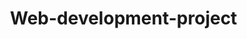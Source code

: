 # Web-development-project
<!DOCTYPE html>
<html lang="en">
<head>
    <meta charset="UTF-8">
    <meta http-equiv="X-UA-Compatible" content="IE=edge">
    <meta name="viewport" content="width=device-width, initial-scale=1.0">
    <link rel="preconnect" href="https://fonts.googleapis.com">
<link rel="preconnect" href="https://fonts.gstatic.com" crossorigin>
<link href="https://fonts.googleapis.com/css2?family=Indie+Flower&family=Nanum+Gothic:wght@700&display=swap" rel="stylesheet">
    <title>website</title>
    <style>
        *{
            margin: 0%;
            flex-wrap: wrap;
            
        }
        .marleft{
            margin-top: 30px;
            margin-left:25px;
        }
        .formbox{
           
            flex-wrap: wrap;
            background-color: grey;
            /* height:580px;
            width:350px; */
            position: absolute;
            left: 150px;
            border-radius:20px ;
            top:200px;
            background-color: transparent;
            color:white;
            /* box-shadow: black; */
            width: 350px;
            height: 550px;
            /* background-color:s rgba(41, 39, 39, 0.3); */
            box-shadow: 0 5px 70px black;
            /* text-align: center; */
            /* background-color:rgb(165, 142, 84); */

            
        }
        

            /* width: 350px;
  height: 450px;
  background-color:s rgba(41, 39, 39, 0.3);
  box-shadow: 0 5px 30px black; */
        
    #submit:hover{

        background-color: black;
            color: aliceblue;
            font-weight: 100;
            /* font-weight: 600;
            margin-top: 120px;
            margin-left:120px;
            border-radius:15px;
            height: 60px;
            width:170px */
            
        /* background-color: #fff; */
    }
        ul{
            /* margin-top: ; */
            position: absolute;
            display: grid;
            margin-top:-65px ;
            /* display: inline; */
            margin-left: 30%;
            grid-template-columns: repeat(5,auto);
            padding: 40px;
            /* right:300px; */

        }
        a{
            text-decoration: none;
            color: rgb(7, 3, 0);
            font-weight: bold;
            

        }
        a:hover{
            border: 1px solid white ;
            border-width: 3px;
            /* border-bottom: 3px solid white  ; */
            font-weight: 500;
            background-color: transparent;
            box-shadow: 0px 2px 20px #021e37 ;
            /* border-radius: 20%; */
            
        }
        input:hover{
            font-weight: bold;
            border: 2px solid #021e37;
            box-shadow: 2px 2px 50px #021e37 ;
             
        }
        li{
            /* #337ab7 */
            display: inline;
            padding: 20px;
            text-transform: uppercase;
            font-family: 'Indie Flower', cursive;
            font-size: 25px ;

            
           
        }
        .navbar>img{
            
            /* border: 2px solid red;
            height: 3rem; */
           width:100px;
           height: 60px;
           border-radius:50px;
           margin-top:-4.5px;
           
        }
        .input{
            
            
            height: 50px;
            border-radius: 15px;
            background-color: transparent;
            box-shadow: black;
            background-color:antiquewhite;
            border: none;
            box-shadow: 0 5px 20px rgb(66, 66, 18);
            font-weight: 900;
           
           
            

            
        }
        .input2{

            height: 50px;
            border-radius: 15px;
            background-color:antiquewhite;
            border: none;
            width: 49%;
            margin-top: 19px;
            box-shadow: 0 5px 20px rgb(66, 66, 18);
            
            font-weight: bolder;

        }
        select{
            /* font-family: 'Nanum Gothic', sans-serif; */
            background-color: antiquewhite;
            box-shadow: 0 5px 20px rgb(66, 66, 18);
            margin-left: 7%;
            border-radius:15px;
            height: 50px;
            width:115px
           
            
            /* margin-left: 65%; */
            

            
        }
        select:hover{
            font-weight: 600

        }
        
        .input,.input2:hover{
            font-weight: 700;
            
        }
        .date{
            background-color: antiquewhite;
            border-radius:15px;
            height: 50px;
            margin-left: 7%;
            box-shadow: 0 5px 20px rgb(66, 66, 18);

        }
        #submit{
            background-color: black;
            color: aliceblue;
            font-weight: 600;
            margin-top: 30px;
            margin-left:100px;
            border-radius:15px;
            height: 40px;
            width:150px;
            border: none;
            box-shadow: 0 5px 20px rgb(66, 66, 18);

            

        }
        h1{
            margin-left: 20px;
            
            /* background-color: orange */
            font-family: 'Indie Flower', cursive;
        font-family: 'Nanum Gothic', sans-serif;
            
        }
        h1>span{
            margin-left: 100px;
        }
        .boot{
            margin-top: -30px;
        }
        .headin1{
            text-align: center;
            background-color: white!important;
            color: #337ab7;
            /* border-color: #337ab7 !important;
            color: azure; */

            margin: 0%;
            
            height: 100px;
            font-size:40px;
            font-weight: 700;
            

        }
        .kunal{
            position:absolute;
            top: 10px;
            
        }
        .headin1{
            margin-left: -600px;
            font-family: 'Nanum Gothic', sans-serif;
            color:#2c5476;
            
        }
        .footer1,.footer2,.footer3{
            width: 400px;
           height: 400px;
           background-color: black;
           margin: 2px;
           }
        
            

        
        .mainfooter{
            display: grid;
            /* justify-content: center; */
            margin-top: 100px;
            /* margin-right: */
            grid-template-columns:0.5fr 0.5fr 1fr ;
            margin-left:150px;
        }
        .footup{
            text-align: center;
            
        }

        
    </style>
</head>
<body><div class="cont1">
    <nav class="navbar">
        <h2 class="headin1">Indian Railway Reservation system </h2>
        <img class = 'kunal'src="https://us.123rf.com/450wm/yaydesign/yaydesign2106/yaydesign210600198/yaydesign210600198.jpg?ver=6" alt="">
        
        
        <ul>
            <li><a href="home.html">Home</a></li>
            <li><a href="meals.html">Meals</a></li>
            <li><a href="Holiday.html">Holiday Package</a></li>
            <li><a href="Service.html">Service station</a></li>
            <li><a href="Contactus.html">Contact Us</a></li>
        </ul>

    </div>
    </nav>
    
    <div class="boot">
        
        <img src="https://images.unsplash.com/photo-1601999007938-f584b47324ac?ixlib=rb-4.0.3&ixid=MnwxMjA3fDB8MHxwaG90by1wYWdlfHx8fGVufDB8fHx8&auto=format&fit=crop&w=1935&q=80" width="1535"height="700px" alt="">
        
        <video src="https://youtu.be/E1Oa-eX8Uyo"></video>
    </div>
    
   
   
    <div class="formbox">
    <!-- <div class="form"> -->
        <form action="">
        <h1 class="spa">Book
             Your <br><span>Ticket</span> here..</h1>
<form action="">
<div class="marleft">
    <input class="input"type="text" placeholder="From" >
    <br>
    <input class="input2"type="text" placeholder="To">
</div>
     
     
     <br>
     <br>
     

     <input class="date" type="date">
     <br>
     <br>
     <select name="selct" id="select" value="All classes">

    
        <!-- <optgroup label="All classes"> -->
        <option value="All classes">All classes</option>
        <option value="Phagwara">Phagwara</option>
        <option value="Phagwara">Phagwara</option>
        <option value="Phagwara">Phagwara</option>
        <option value="Phagwara">Phagwara</option>
        <option value="Phagwara">Phagwara</option>
        <option value="Phagwara">Phagwara</option>
        <option value="Phagwara">Phagwara</option>
        
     </select>
     <br>
     <br>
     <br>
     <input id="submit"type="submit" value="Find Trains">
     </form>
    </div>
<div class="footup"><h1>Holiday Packages</h1></div>
<footer class="mainfooter">
    
    <div class="footer1"><img src="https://img.republicworld.com/republic-prod/stories/promolarge/xhdpi/whzmbaslkninfxwv_1568293856.jpeg" width="400px" height="400px" alt=""></div>
    <div class="footer2"><img src="https://img.republicworld.com/republic-prod/stories/promolarge/xhdpi/whzmbaslkninfxwv_1568293856.jpeg"
        width="400px" height="400px" alt=""></div>
    <div class="footer3"><img src="https://img.republicworld.com/republic-prod/stories/promolarge/xhdpi/whzmbaslkninfxwv_1568293856.jpeg"
        width="400px" height="400px" alt=""></div>
</footer>
     
</body>
</html>
